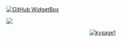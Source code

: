 [![GitHub WidgetBox](https://github-widgetbox.vercel.app/api/profile?username=kysage1&data=followers,repositories,stars,commits&theme=blue-green)](https://github.com/kysage1)

<picture>
  <source
    srcset="https://github-readme-stats.vercel.app/api?username=kysage1&show_icons=true&theme=blue-green"
    media="(prefers-color-scheme: dark)"
  />
  <source
    srcset="https://github-readme-stats.vercel.app/api?username=kysage1&show_icons=true"
    media="(prefers-color-scheme: light), (prefers-color-scheme: no-preference)"
  />
  <img src="https://github-readme-stats.vercel.app/api?username=kysage1&show_icons=true" />
</picture>

<p align="center">
  <a href="https://github.com/kysage1">
    <img title="kysage1" src="https://github-readme-stats.vercel.app/api/top-langs/?username=kysage1&layout=compact&theme=blue-green&hide_border=false">
  </a>
</p> 
